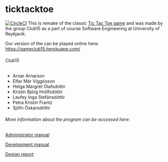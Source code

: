 # ticktacktoe
[![CircleCI](https://circleci.com/gh/Club15/TicTacToe.svg?style=svg)](https://circleci.com/gh/Club15/TicTacToe)
 This is remake of the classic [Tic Tac Toe game](https://en.wikipedia.org/wiki/Tic-tac-toe) and was made by the group Club15 as a part of course Software Engineering at University of Reykjavík.

 Our version of the can be played online here: https://gameclub15.herokuapp.com/


###### Club15
 - Arnar Arnarson
 - Elfar Már Viggósson
 - Helga Margrét Ólafsdóttir
 - Kristín Björg Hrólfsdóttir
 - Laufey Inga Stefánsdóttir
 - Petra Kristín Frantz
 - Sjöfn Óskarsdóttir

###### More information about the program can be accessed here:
[Administrator manual](https://github.com/Club15/TicTacToe/blob/master/docs/adminManual.md)

[Development manual](https://github.com/Club15/TicTacToe/blob/master/docs/devManual.md)

[Design report](https://github.com/Club15/TicTacToe/blob/master/docs/designReport.md)
